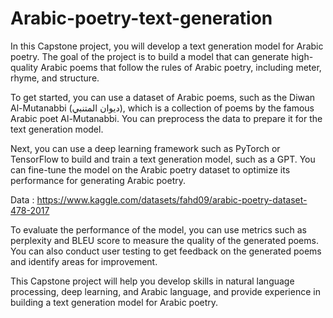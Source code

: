 # Arabic-poetry-text-generation
In this Capstone project, you will develop a text generation model for Arabic poetry. The goal of the project is to build a model that can generate high-quality Arabic poems that follow the rules of Arabic poetry, including meter, rhyme, and structure.

To get started, you can use a dataset of Arabic poems, such as the Diwan Al-Mutanabbi (ديوان المتنبي), which is a collection of poems by the famous Arabic poet Al-Mutanabbi. You can preprocess the data to prepare it for the text generation model.

Next, you can use a deep learning framework such as PyTorch or TensorFlow to build and train a text generation model, such as a GPT. You can fine-tune the model on the Arabic poetry dataset to optimize its performance for generating Arabic poetry.

Data : https://www.kaggle.com/datasets/fahd09/arabic-poetry-dataset-478-2017

To evaluate the performance of the model, you can use metrics such as perplexity and BLEU score to measure the quality of the generated poems. You can also conduct user testing to get feedback on the generated poems and identify areas for improvement.

This Capstone project will help you develop skills in natural language processing, deep learning, and Arabic language, and provide experience in building a text generation model for Arabic poetry.

